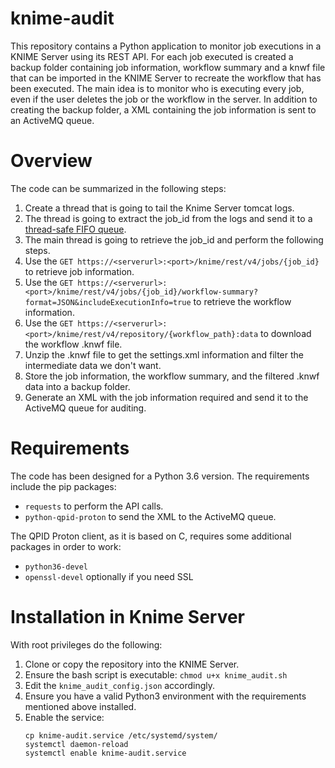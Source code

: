 # knime-audit

This repository contains a Python application to monitor job executions in a KNIME Server using its REST API.
For each job executed is created a backup folder containing job information, workflow summary and a knwf file that 
can be imported in the KNIME Server to recreate the workflow that has been executed.
The main idea is to monitor who is executing every job, even if the user deletes the job or the workflow in the server.
In addition to creating the backup folder, a XML containing the job information is sent to an ActiveMQ queue.

# Overview

The code can be summarized in the following steps:

1. Create a thread that is going to tail the Knime Server tomcat logs.  
2. The thread is going to extract the job_id from the logs and send it to a [thread-safe FIFO queue](https://docs.python.org/es/3/library/queue.html).  
3. The main thread is going to retrieve the job_id and perform the following steps.  
4. Use the `GET https://<serverurl>:<port>/knime/rest/v4/jobs/{job_id}` to retrieve job information.  
5. Use the `GET https://<serverurl>:<port>/knime/rest/v4/jobs/{job_id}/workflow-summary?format=JSON&includeExecutionInfo=true` to retrieve the workflow information.  
6. Use the `GET https://<serverurl>:<port>/knime/rest/v4/repository/{workflow_path}:data` to download the workflow .knwf file.  
7. Unzip the .knwf file to get the settings.xml information and filter the intermediate data we don't want.  
8. Store the job information, the workflow summary, and the filtered .knwf data into a backup folder.  
9. Generate an XML with the job information required and send it to the ActiveMQ queue for auditing.  

# Requirements

The code has been designed for a Python 3.6 version. The requirements include the pip packages:

- `requests` to perform the API calls.  
- `python-qpid-proton` to send the XML to the ActiveMQ queue.  

The QPID Proton client, as it is based on C, requires some additional packages in order to work:

- `python36-devel`
- `openssl-devel` optionally if you need SSL

# Installation in Knime Server

With root privileges do the following:

1. Clone or copy the repository into the KNIME Server.  
2. Ensure the bash script is executable: `chmod u+x knime_audit.sh`  
3. Edit the `knime_audit_config.json` accordingly.  
4. Ensure you have a valid Python3 environment with the requirements mentioned above installed.  
5. Enable the service: 
    ```shell
    cp knime-audit.service /etc/systemd/system/
    systemctl daemon-reload
    systemctl enable knime-audit.service
    ```

